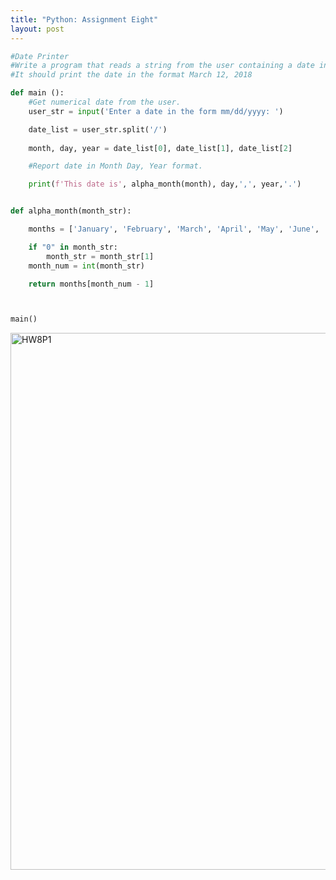 ```yaml
---
title: "Python: Assignment Eight"
layout: post
---
```

```py
#Date Printer
#Write a program that reads a string from the user containing a date in the form mm/dd/yyyy(EX: 03/12/2018).
#It should print the date in the format March 12, 2018

def main ():
    #Get numerical date from the user.
    user_str = input('Enter a date in the form mm/dd/yyyy: ')

    date_list = user_str.split('/')
    
    month, day, year = date_list[0], date_list[1], date_list[2]

    #Report date in Month Day, Year format.

    print(f'This date is', alpha_month(month), day,',', year,'.')


def alpha_month(month_str):

    months = ['January', 'February', 'March', 'April', 'May', 'June', 'July', 'August', 'September', 'October', 'November', 'December',]

    if "0" in month_str:
        month_str = month_str[1]
    month_num = int(month_str)

    return months[month_num - 1]



main()
```

<img width="859" alt="HW8P1" src="https://github.com/Devin10Dahlberg/devin10dahlberg.github.io/assets/149525072/d37df014-3643-477d-843e-553fa8aedf8d">

